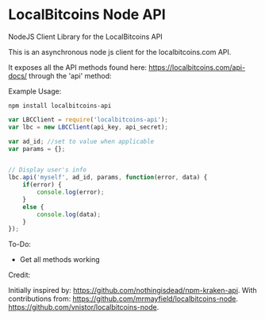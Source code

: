 LocalBitcoins Node API
===========

NodeJS Client Library for the LocalBitcoins API

This is an asynchronous node js client for the localbitcoins.com API.

It exposes all the API methods found here: https://localbitcoins.com/api-docs/ through the 'api' method:

Example Usage:

`npm install localbitcoins-api`

```javascript
var LBCClient = require('localbitcoins-api');
var lbc = new LBCClient(api_key, api_secret);

var ad_id; //set to value when applicable
var params = {};


// Display user's info
lbc.api('myself', ad_id, params, function(error, data) {
    if(error) {
        console.log(error);
    }
    else {
        console.log(data);
    }
});

```

To-Do:
- Get all methods working

Credit:

Initially inspired by:
https://github.com/nothingisdead/npm-kraken-api.
With contributions from:
https://github.com/mrmayfield/localbitcoins-node.
https://github.com/vnistor/localbitcoins-node.
